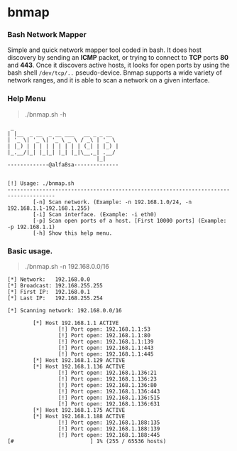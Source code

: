 # bnmap
### Bash Network Mapper

Simple and quick network mapper tool coded in bash. It does host discovery by sending an **ICMP** packet, or trying to connect to **TCP** ports **80** and **443**. Once it discovers active hosts, it looks for open ports by using the bash shell `/dev/tcp/..` pseudo-device. Bnmap supports a wide variety of network ranges, and it is able to scan a network on a given interface.

### Help Menu
> ./bnmap.sh -h
```
 _                   
| |__  _ __  _ __ ___   __ _ _ __  
| '_ \| '_ \| '_ \ _ \ / _\ | '_ \ 
| |_) | | | | | | | | | (_| | |_) |
|_.__/|_| |_|_| |_| |_|\__,_| .__/ 
                            |_|    
-------------@alfa8sa--------------


[!] Usage: ./bnmap.sh
-------------------------------------------------------------------------------------
        [-n] Scan network. (Example: -n 192.168.1.0/24, -n 192.168.1.1-192.168.1.255)
        [-i] Scan interface. (Example: -i eth0)
        [-p] Scan open ports of a host. [First 10000 ports] (Example: -p 192.168.1.1)
        [-h] Show this help menu.
```
### Basic usage.
> ./bnmap.sh -n 192.168.0.0/16
```
[*] Network:   192.168.0.0
[*] Broadcast: 192.168.255.255
[*] First IP:  192.168.0.1
[*] Last IP:   192.168.255.254

[*] Scanning network: 192.168.0.0/16

        [*] Host 192.168.1.1 ACTIVE
                [!] Port open: 192.168.1.1:53
                [!] Port open: 192.168.1.1:80
                [!] Port open: 192.168.1.1:139
                [!] Port open: 192.168.1.1:443
                [!] Port open: 192.168.1.1:445
        [*] Host 192.168.1.129 ACTIVE
        [*] Host 192.168.1.136 ACTIVE
                [!] Port open: 192.168.1.136:21
                [!] Port open: 192.168.1.136:23
                [!] Port open: 192.168.1.136:80
                [!] Port open: 192.168.1.136:443
                [!] Port open: 192.168.1.136:515
                [!] Port open: 192.168.1.136:631
        [*] Host 192.168.1.175 ACTIVE
        [*] Host 192.168.1.188 ACTIVE
                [!] Port open: 192.168.1.188:135
                [!] Port open: 192.168.1.188:139
                [!] Port open: 192.168.1.188:445
[#                        ] 1% (255 / 65536 hosts)
```
